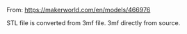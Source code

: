 From: https://makerworld.com/en/models/466976

STL file is converted from 3mf file. 3mf directly from source.